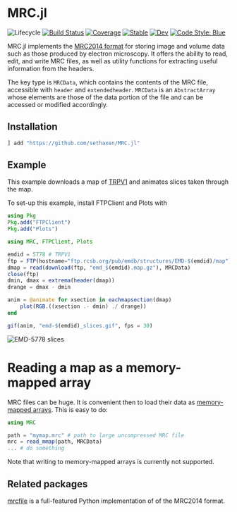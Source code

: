 # MRC.jl
![Lifecycle](https://img.shields.io/badge/lifecycle-experimental-orange.svg)
[![Build Status](https://github.com/sethaxen/MRC.jl/workflows/CI/badge.svg)](https://github.com/sethaxen/MRC.jl/actions?query=workflow%3ACI+branch%3Amaster)
[![Coverage](https://codecov.io/gh/sethaxen/MRC.jl/branch/master/graph/badge.svg)](https://codecov.io/gh/sethaxen/MRC.jl)
[![Stable](https://img.shields.io/badge/docs-stable-blue.svg)](https://sethaxen.github.io/MRC.jl/stable)
[![Dev](https://img.shields.io/badge/docs-dev-blue.svg)](https://sethaxen.github.io/MRC.jl/dev)
[![Code Style: Blue](https://img.shields.io/badge/code%20style-blue-4495d1.svg)](https://github.com/invenia/BlueStyle)

MRC.jl implements the [MRC2014 format](https://www.ccpem.ac.uk/mrc_format/mrc2014.php) for storing image and volume data such as those produced by electron microscopy.
It offers the ability to read, edit, and write MRC files, as well as utility functions for extracting useful information from the headers.

The key type is `MRCData`, which contains the contents of the MRC file, accessible with `header` and `extendedheader`.
`MRCData` is an `AbstractArray` whose elements are those of the data portion of the file and can be accessed or modified accordingly.

## Installation

```julia
] add "https://github.com/sethaxen/MRC.jl"
```

## Example

This example downloads a map of [TRPV1](https://www.emdataresource.org/EMD-5778) and animates slices taken through the map.

To set-up this example, install FTPClient and Plots with

```julia
using Pkg
Pkg.add("FTPClient")
Pkg.add("Plots")
```

```julia
using MRC, FTPClient, Plots

emdid = 5778 # TRPV1
ftp = FTP(hostname="ftp.rcsb.org/pub/emdb/structures/EMD-$(emdid)/map")
dmap = read(download(ftp, "emd_$(emdid).map.gz"), MRCData)
close(ftp)
dmin, dmax = extrema(header(dmap))
drange = dmax - dmin

anim = @animate for xsection in eachmapsection(dmap)
    plot(RGB.((xsection .- dmin) ./ drange))
end

gif(anim, "emd-$(emdid)_slices.gif", fps = 30)
```

![EMD-5778 slices](https://github.com/sethaxen/MRC.jl/blob/master/docs/src/assets/emd-5778_slices.gif)

# Reading a map as a memory-mapped array

MRC files can be huge.
It is convenient then to load their data as [memory-mapped arrays](https://docs.julialang.org/en/v1/stdlib/Mmap/).
This is easy to do:

```julia
using MRC

path = "mymap.mrc" # path to large uncompressed MRC file
mrc = read_mmap(path, MRCData)
... # do something
```

Note that writing to memory-mapped arrays is currently not supported.

## Related packages

[mrcfile](https://github.com/ccpem/mrcfile) is a full-featured Python implementation of of the MRC2014 format.
